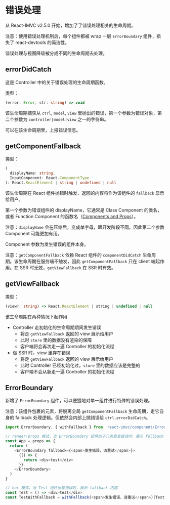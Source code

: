 # 错误处理

从 React-IMVC v2.5.0 开始，增加了了错误处理相关的生命周期。

注意：使用错误处理机制后，每个组件都被 wrap 一层 `ErrorBoundary` 组件，损失了 react-devtools 的简洁性。

错误处理与视图降级被分成不同的生命周期去处理。

## errorDidCatch

这是 Controller 中的关于错误处理的生命周期函数。

类型：

```ts
(error: Error, str: string) => void
```

该生命周期捕获从 `ctrl`, `model`, `view` 里抛出的错误，第一个参数为错误对象，第二个参数为 `controller|model|view` 之一的字符串。

可以在该生命周期里，上报错误信息。

## getComponentFallback

类型：

```ts
(
  displayName: string,
  InputComponent: React.ComponentType
): React.ReactElement | string | undefined | null
```

该生命周期在 React 组件抛错时触发，返回的内容将作为该组件的 `fallback` 显示给用户。

第一个参数为错误组件的 displayName，它通常是 Class Component 的类名，或者 Function Component 的函数名（[Components and Props](https://reactjs.org/docs/components-and-props.html)）。

注意：`displayName` 会在压缩后，变成单字母，跟开发阶段不同。因此第二个参数 Component 可能更加有用。

Component 参数为发生错误的组件本身。

注意：`getComponentFallback` 依赖 React 组件的 `componentDidCatch` 生命周期。该生命周期在服务端不触发，因此 `getComponentFallback` 只在 client 端起作用。在 SSR 时无效，`getViewFallback` 在 SSR 时有效。

## getViewFallback

类型：

```ts
(view?: string) => React.ReactElement | string | undefined | null
```

该生命周期在两种情况下起作用

* Controller 走初始化的生命周期期间发生错误
  * 将走 `getViewFallback` 返回的 view 展示给用户
  * 此时 `store` 里的数据没有渲染的保障
  * 客户端将会再次走一遍 Controller 的初始化流程
* 做 SSR 时，view 里存在错误
  * 将走 `getViewFallback` 返回的 view 展示给用户
  * 此时 Controller 已经初始化过，`store` 里的数据应该是完整的
  * 客户端不会从新走一遍 Controller 的初始化流程

## ErrorBoundary

新增了 `ErrorBoundary` 组件，可以便捷地对单一组件进行特殊的错误处理。

注意：该组件包裹的元素，将脱离全局 `getComponentFallback` 生命周期，走它自身的 fallback 处理逻辑。但依然会内部上抛错误给 `ctrl.errorDidCatch`。

```ts
import ErrorBoundary, { withFallback } from 'react-imvc/component/ErrorBoundary'

// render-props 模式，当 ErrorBoundary 组件的子元素发生错误时，展示 fallback 内容
const App = props => {
  return (
    <ErrorBoundary fallback={<span>发生错误，请重试</span>}>
      {() => {
        return <div>test</div>
      }}
    </ErrorBoundary>
  )
}

// hoc 模式，当 Test 组件出现错误时，展示 fallback 内容
const Test = () => <div>test</div>
const TestWithFallback = withFallback(<span>发生错误，请重试</span>)(Test)
```
